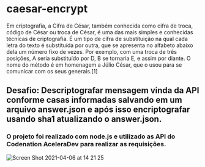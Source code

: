 
# caesar-encrypt

Em criptografia, a Cifra de César, também conhecida como cifra de troca, código de César ou troca de César, é uma das mais simples e conhecidas técnicas de criptografia. É um tipo de cifra de substituição na qual cada letra do texto é substituída por outra, que se apresenta no alfabeto abaixo dela um número fixo de vezes. Por exemplo, com uma troca de três posições, A seria substituído por D, B se tornaria E, e assim por diante. O nome do método é em homenagem a Júlio César, que o usou para se comunicar com os seus generais.[1]

## Desafio: Descriptografar mensagem vinda da API conforme casas informadas salvando em um arquivo answer.json e após isso encriptografar usando sha1 atualizando o answer.json.

### O projeto foi realizado com node.js e utilizado as API do Codenation AceleraDev para realizar as requisições.


![Screen Shot 2021-04-06 at 14 21 25](https://user-images.githubusercontent.com/40405334/113752450-60296400-96e3-11eb-8465-9de863ce9e43.png)
